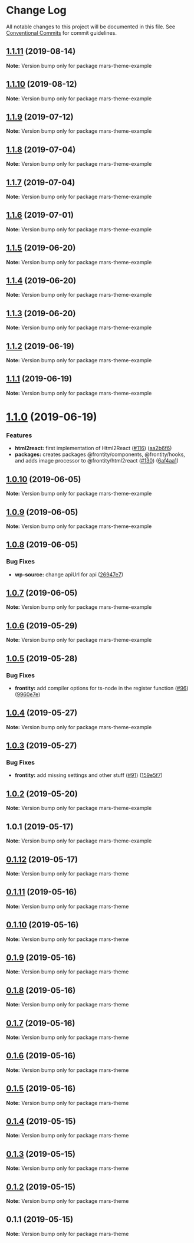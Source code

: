 # Change Log

All notable changes to this project will be documented in this file.
See [Conventional Commits](https://conventionalcommits.org) for commit guidelines.

## [1.1.11](https://github.com/frontity/frontity/compare/mars-theme-example@1.1.10...mars-theme-example@1.1.11) (2019-08-14)

**Note:** Version bump only for package mars-theme-example





## [1.1.10](https://github.com/frontity/frontity/compare/mars-theme-example@1.1.9...mars-theme-example@1.1.10) (2019-08-12)

**Note:** Version bump only for package mars-theme-example





## [1.1.9](https://github.com/frontity/frontity/compare/mars-theme-example@1.1.8...mars-theme-example@1.1.9) (2019-07-12)

**Note:** Version bump only for package mars-theme-example





## [1.1.8](https://github.com/frontity/frontity/compare/mars-theme-example@1.1.7...mars-theme-example@1.1.8) (2019-07-04)

**Note:** Version bump only for package mars-theme-example





## [1.1.7](https://github.com/frontity/frontity/compare/mars-theme-example@1.1.6...mars-theme-example@1.1.7) (2019-07-04)

**Note:** Version bump only for package mars-theme-example





## [1.1.6](https://github.com/frontity/frontity/compare/mars-theme-example@1.1.5...mars-theme-example@1.1.6) (2019-07-01)

**Note:** Version bump only for package mars-theme-example





## [1.1.5](https://github.com/frontity/frontity/compare/mars-theme-example@1.1.4...mars-theme-example@1.1.5) (2019-06-20)

**Note:** Version bump only for package mars-theme-example





## [1.1.4](https://github.com/frontity/frontity/compare/mars-theme-example@1.1.3...mars-theme-example@1.1.4) (2019-06-20)

**Note:** Version bump only for package mars-theme-example





## [1.1.3](https://github.com/frontity/frontity/compare/mars-theme-example@1.1.2...mars-theme-example@1.1.3) (2019-06-20)

**Note:** Version bump only for package mars-theme-example





## [1.1.2](https://github.com/frontity/frontity/compare/mars-theme-example@1.1.1...mars-theme-example@1.1.2) (2019-06-19)

**Note:** Version bump only for package mars-theme-example





## [1.1.1](https://github.com/frontity/frontity/compare/mars-theme-example@1.1.0...mars-theme-example@1.1.1) (2019-06-19)

**Note:** Version bump only for package mars-theme-example





# [1.1.0](https://github.com/frontity/frontity/compare/mars-theme-example@1.0.10...mars-theme-example@1.1.0) (2019-06-19)


### Features

* **html2react:** first implementation of Html2React ([#116](https://github.com/frontity/frontity/issues/116)) ([aa2b6f6](https://github.com/frontity/frontity/commit/aa2b6f6))
* **packages:** creates packages @frontity/components, @frontity/hooks, and adds image processor to @frontity/html2react ([#130](https://github.com/frontity/frontity/issues/130)) ([6af4aa1](https://github.com/frontity/frontity/commit/6af4aa1))





## [1.0.10](https://github.com/frontity/frontity/compare/mars-theme-example@1.0.9...mars-theme-example@1.0.10) (2019-06-05)

**Note:** Version bump only for package mars-theme-example





## [1.0.9](https://github.com/frontity/frontity/compare/mars-theme-example@1.0.8...mars-theme-example@1.0.9) (2019-06-05)

**Note:** Version bump only for package mars-theme-example





## [1.0.8](https://github.com/frontity/frontity/compare/mars-theme-example@1.0.7...mars-theme-example@1.0.8) (2019-06-05)


### Bug Fixes

* **wp-source:** change apiUrl for api ([26947e7](https://github.com/frontity/frontity/commit/26947e7))





## [1.0.7](https://github.com/frontity/frontity/compare/mars-theme-example@1.0.6...mars-theme-example@1.0.7) (2019-06-05)

**Note:** Version bump only for package mars-theme-example





## [1.0.6](https://github.com/frontity/frontity/compare/mars-theme-example@1.0.5...mars-theme-example@1.0.6) (2019-05-29)

**Note:** Version bump only for package mars-theme-example





## [1.0.5](https://github.com/frontity/frontity/compare/mars-theme-example@1.0.4...mars-theme-example@1.0.5) (2019-05-28)


### Bug Fixes

* **frontity:** add compiler options for ts-node in the register function ([#96](https://github.com/frontity/frontity/issues/96)) ([9960e7e](https://github.com/frontity/frontity/commit/9960e7e))





## [1.0.4](https://github.com/frontity/frontity/compare/mars-theme-example@1.0.3...mars-theme-example@1.0.4) (2019-05-27)

**Note:** Version bump only for package mars-theme-example





## [1.0.3](https://github.com/frontity/frontity/compare/mars-theme-example@1.0.2...mars-theme-example@1.0.3) (2019-05-27)


### Bug Fixes

* **frontity:** add missing settings and other stuff ([#91](https://github.com/frontity/frontity/issues/91)) ([159e5f7](https://github.com/frontity/frontity/commit/159e5f7))





## [1.0.2](https://github.com/frontity/frontity/compare/mars-theme-example@1.0.1...mars-theme-example@1.0.2) (2019-05-20)

**Note:** Version bump only for package mars-theme-example





## 1.0.1 (2019-05-17)

**Note:** Version bump only for package mars-theme-example





## [0.1.12](https://github.com/frontity/frontity/compare/mars-theme@0.1.11...mars-theme@0.1.12) (2019-05-17)

**Note:** Version bump only for package mars-theme





## [0.1.11](https://github.com/frontity/frontity/compare/mars-theme@0.1.10...mars-theme@0.1.11) (2019-05-16)

**Note:** Version bump only for package mars-theme





## [0.1.10](https://github.com/frontity/frontity/compare/mars-theme@0.1.9...mars-theme@0.1.10) (2019-05-16)

**Note:** Version bump only for package mars-theme





## [0.1.9](https://github.com/frontity/frontity/compare/mars-theme@0.1.8...mars-theme@0.1.9) (2019-05-16)

**Note:** Version bump only for package mars-theme





## [0.1.8](https://github.com/frontity/frontity/compare/mars-theme@0.1.7...mars-theme@0.1.8) (2019-05-16)

**Note:** Version bump only for package mars-theme





## [0.1.7](https://github.com/frontity/frontity/compare/mars-theme@0.1.6...mars-theme@0.1.7) (2019-05-16)

**Note:** Version bump only for package mars-theme





## [0.1.6](https://github.com/frontity/frontity/compare/mars-theme@0.1.5...mars-theme@0.1.6) (2019-05-16)

**Note:** Version bump only for package mars-theme





## [0.1.5](https://github.com/frontity/frontity/compare/mars-theme@0.1.4...mars-theme@0.1.5) (2019-05-16)

**Note:** Version bump only for package mars-theme





## [0.1.4](https://github.com/frontity/frontity/compare/mars-theme@0.1.3...mars-theme@0.1.4) (2019-05-15)

**Note:** Version bump only for package mars-theme





## [0.1.3](https://github.com/frontity/frontity/compare/mars-theme@0.1.2...mars-theme@0.1.3) (2019-05-15)

**Note:** Version bump only for package mars-theme





## [0.1.2](https://github.com/frontity/frontity/compare/mars-theme@0.1.1...mars-theme@0.1.2) (2019-05-15)

**Note:** Version bump only for package mars-theme





## 0.1.1 (2019-05-15)

**Note:** Version bump only for package mars-theme
